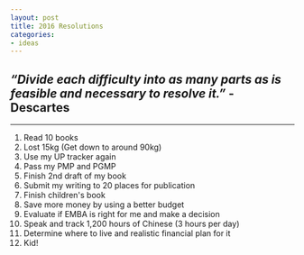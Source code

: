 ```yaml
---
layout: post
title: 2016 Resolutions
categories:
- ideas
---
```


## *“Divide each difficulty into as many parts as is feasible and necessary to resolve it.”* - Descartes

---

1. Read 10 books
2. Lost 15kg (Get down to around 90kg)
3. Use my UP tracker again
4. Pass my PMP and PGMP
5. Finish 2nd draft of my book
6. Submit my writing to 20 places for publication
7. Finish children's book
8. Save more money by using a better budget
9. Evaluate if EMBA is right for me and make a decision
10. Speak and track 1,200 hours of Chinese (3 hours per day)
11. Determine where to live and realistic financial plan for it
12. Kid!
